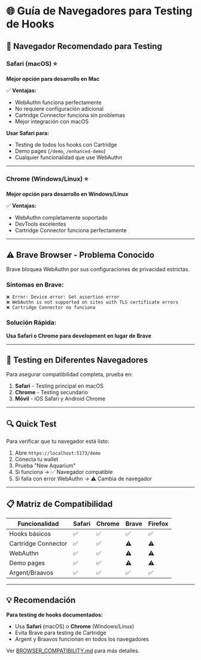 # 🌐 Guía de Navegadores para Testing de Hooks

## 🎯 Navegador Recomendado para Testing

### Safari (macOS) ⭐

**Mejor opción para desarrollo en Mac**

✅ **Ventajas:**

- WebAuthn funciona perfectamente
- No requiere configuración adicional
- Cartridge Connector funciona sin problemas
- Mejor integración con macOS

**Usar Safari para:**

- Testing de todos los hooks con Cartridge
- Demo pages (`/demo`, `/enhanced-demo`)
- Cualquier funcionalidad que use WebAuthn

---

### Chrome (Windows/Linux) ⭐

**Mejor opción para desarrollo en Windows/Linux**

✅ **Ventajas:**

- WebAuthn completamente soportado
- DevTools excelentes
- Cartridge Connector funciona perfectamente

---

## ⚠️ Brave Browser - Problema Conocido

Brave bloquea WebAuthn por sus configuraciones de privacidad estrictas.

### Síntomas en Brave:

```
❌ Error: Device error: Get assertion error
❌ WebAuthn is not supported on sites with TLS certificate errors
❌ Cartridge Connector no funciona
```

### Solución Rápida:

**Usa Safari o Chrome para development en lugar de Brave**

---

## 📱 Testing en Diferentes Navegadores

Para asegurar compatibilidad completa, prueba en:

1. **Safari** - Testing principal en macOS
2. **Chrome** - Testing secundario
3. **Móvil** - iOS Safari y Android Chrome

---

## 🔍 Quick Test

Para verificar que tu navegador está listo:

1. Abre `https://localhost:5173/demo`
2. Conecta tu wallet
3. Prueba "New Aquarium"
4. Si funciona → ✅ Navegador compatible
5. Si falla con error WebAuthn → ⚠️ Cambia de navegador

---

## 📋 Matriz de Compatibilidad

| Funcionalidad       | Safari | Chrome | Brave | Firefox |
| ------------------- | ------ | ------ | ----- | ------- |
| Hooks básicos       | ✅     | ✅     | ✅    | ✅      |
| Cartridge Connector | ✅     | ✅     | ⚠️    | ⚠️      |
| WebAuthn            | ✅     | ✅     | ⚠️    | ⚠️      |
| Demo pages          | ✅     | ✅     | ⚠️    | ⚠️      |
| Argent/Braavos      | ✅     | ✅     | ✅    | ✅      |

---

## 💡 Recomendación

**Para testing de hooks documentados:**

- Usa **Safari** (macOS) o **Chrome** (Windows/Linux)
- Evita Brave para testing de Cartridge
- Argent y Braavos funcionan en todos los navegadores

Ver [BROWSER_COMPATIBILITY.md](../../BROWSER_COMPATIBILITY.md) para más detalles.
